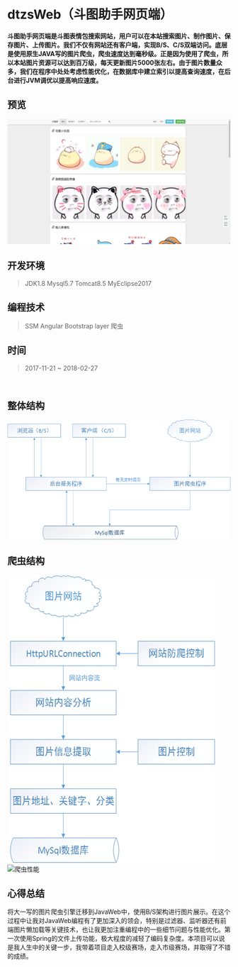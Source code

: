 # dtzsWeb（斗图助手网页端）
#### 斗图助手网页端是斗图表情包搜索网站，用户可以在本站搜索图片、制作图片、保存图片、上传图片。我们不仅有网站还有客户端，实现B/S、C/S双端访问。底层是使用原生JAVA写的图片爬虫，爬虫速度达到毫秒级。正是因为使用了爬虫，所以本站图片资源可以达到百万级，每天更新图片5000张左右。由于图片数量众多，我们在程序中处处考虑性能优化，在数据库中建立索引以提高查询速度，在后台进行JVM调优以提高响应速度。

## 预览
![](https://github.com/printlin/images/blob/master/dtzs/index.jpg "首页")

## 开发环境
>JDK1.8 Mysql5.7 Tomcat8.5 MyEclipse2017
## 编程技术
>SSM Angular Bootstrap layer 爬虫
## 时间
>2017-11-21 ~ 2018-02-27
<br>

## 整体结构
![](https://github.com/printlin/images/blob/master/dtzs/framework.png "整体架构")

## 爬虫结构
![](https://github.com/printlin/images/blob/master/dtzs/repit.png "爬虫结构")
![](https://github.com/printlin/images/blob/master/dtzs/repitData.png "爬虫性能")

## 心得总结
将大一写的图片爬虫引擎迁移到JavaWeb中，使用B/S架构进行图片展示。在这个过程中让我对JavaWeb编程有了更加深入的领会，特别是过滤器、监听器还有前端图片懒加载等关键技术，也让我更加注重编程中的一些细节问题与性能优化。第一次使用Spring的文件上传功能，极大程度的减轻了编码复杂度。本项目可以说是我人生中的关键一步，我带着项目走入校级赛场，走入市级赛场，并取得了不错的成绩。

